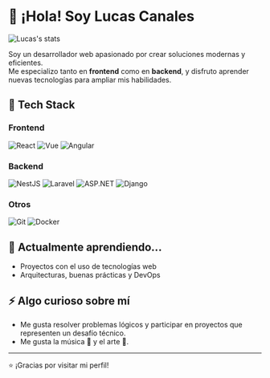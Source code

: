 # 👋 ¡Hola! Soy Lucas Canales
![Lucas's stats](https://github-readme-stats.vercel.app/api?username=luk-0-o&show_icons=true&theme=radical)

Soy un desarrollador web apasionado por crear soluciones modernas y eficientes.  
Me especializo tanto en **frontend** como en **backend**, y disfruto aprender nuevas tecnologías para ampliar mis habilidades.

## 🚀 Tech Stack

### Frontend
![React](https://img.shields.io/badge/-React-61DAFB?logo=react&logoColor=white&style=flat)
![Vue](https://img.shields.io/badge/-Vue-4FC08D?logo=vue.js&logoColor=white&style=flat)
![Angular](https://img.shields.io/badge/-Angular-DD0031?logo=angular&logoColor=white&style=flat)

### Backend
![NestJS](https://img.shields.io/badge/-NestJS-E0234E?logo=nestjs&logoColor=white&style=flat)
![Laravel](https://img.shields.io/badge/-Laravel-FF2D20?logo=laravel&logoColor=white&style=flat)
![ASP.NET](https://img.shields.io/badge/-ASP.NET-512BD4?logo=dotnet&logoColor=white&style=flat)
![Django](https://img.shields.io/badge/-Django-092E20?logo=django&logoColor=white&style=flat)
### Otros
![Git](https://img.shields.io/badge/-Git-F05032?logo=git&logoColor=white&style=flat)
![Docker](https://img.shields.io/badge/-Docker-2496ED?logo=docker&logoColor=white&style=flat)

## 🌱 Actualmente aprendiendo...
- Proyectos con el uso de tecnologías web
- Arquitecturas, buenas prácticas y DevOps
<!--
## 💬 Puedes preguntarme sobre
- Cómo estructurar proyectos frontend/backend
- Integración de APIs
-->
<!--
## 📫 Cómo contactarme
- [LinkedIn](https://www.linkedin.com/in/tu-usuario)
-->
## ⚡ Algo curioso sobre mí
- Me gusta resolver problemas lógicos y participar en proyectos que representen un desafío técnico.
- Me gusta la música 🎸 y el arte 🎨.

---

⭐ ¡Gracias por visitar mi perfil!
